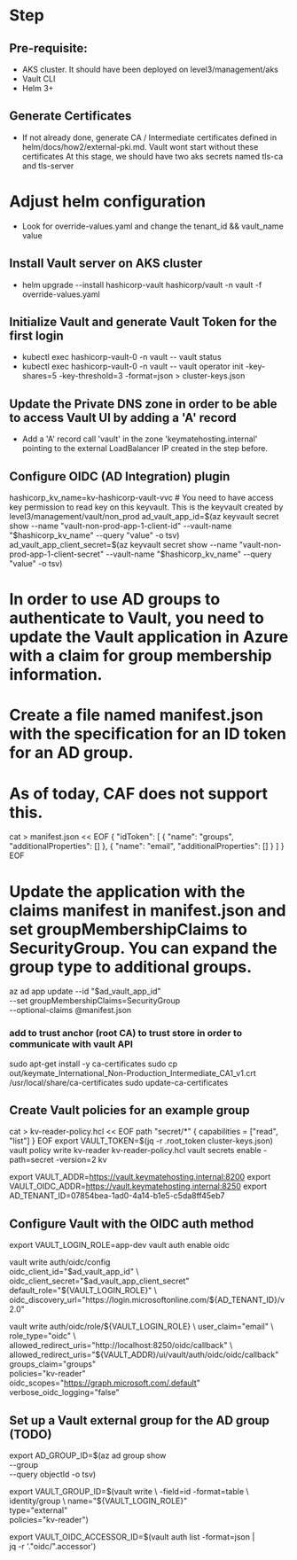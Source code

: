 
# Step

## Pre-requisite:
- AKS cluster. It should have been deployed on level3/management/aks
- Vault CLI
- Helm 3+

## Generate Certificates
- If not already done, generate CA / Intermediate certificates defined in helm/docs/how2/external-pki.md. Vault wont start without these certificates
At this stage, we should have two aks secrets named tls-ca and tls-server

# Adjust helm configuration
- Look for override-values.yaml and change the tenant_id && vault_name value

## Install Vault server on AKS cluster
- helm upgrade --install hashicorp-vault hashicorp/vault -n vault -f override-values.yaml

## Initialize Vault and generate Vault Token for the first login
- kubectl exec hashicorp-vault-0 -n vault -- vault status
- kubectl exec hashicorp-vault-0 -n vault -- vault operator init -key-shares=5 -key-threshold=3 -format=json > cluster-keys.json

## Update the Private DNS zone in order to be able to access Vault UI by adding a 'A' record
- Add a 'A' record call 'vault' in the zone 'keymatehosting.internal' pointing to the external LoadBalancer IP created in the step before.

## Configure OIDC (AD Integration) plugin

hashicorp_kv_name=kv-hashicorp-vault-vvc # You need to have access key permission to read key on this keyvault. This is the keyvault created by level3/management/vault/non_prod
ad_vault_app_id=$(az keyvault secret show --name "vault-non-prod-app-1-client-id" --vault-name "$hashicorp_kv_name" --query "value" -o tsv)
ad_vault_app_client_secret=$(az keyvault secret show --name "vault-non-prod-app-1-client-secret" --vault-name "$hashicorp_kv_name" --query "value" -o tsv)


# In order to use AD groups to authenticate to Vault, you need to update the Vault application in Azure with a claim for group membership information.
# Create a file named manifest.json with the specification for an ID token for an AD group.
# As of today, CAF does not support this.
cat > manifest.json << EOF
{
 "idToken": [
     {
         "name": "groups",
         "additionalProperties": []
     },
     {
         "name": "email",
         "additionalProperties": []
     }
 ]
}
EOF
# Update the application with the claims manifest in manifest.json and set groupMembershipClaims to SecurityGroup. You can expand the group type to additional groups.

az ad app update --id "$ad_vault_app_id" \
    --set groupMembershipClaims=SecurityGroup \
    --optional-claims @manifest.json


### add to trust anchor (root CA) to trust store in order to communicate with vault API
sudo apt-get install -y ca-certificates
sudo cp out/keymate_International_Non-Production_Intermediate_CA1_v1.crt /usr/local/share/ca-certificates
sudo update-ca-certificates

## Create Vault policies for an example group
cat > kv-reader-policy.hcl << EOF
path "secret/*" {
    capabilities = ["read", "list"]
}
EOF
export VAULT_TOKEN=$(jq -r .root_token cluster-keys.json)
vault policy write kv-reader kv-reader-policy.hcl
vault secrets enable -path=secret -version=2 kv

export VAULT_ADDR=https://vault.keymatehosting.internal:8200
export VAULT_OIDC_ADDR=https://vault.keymatehosting.internal:8250
export AD_TENANT_ID=07854bea-1ad0-4a14-b1e5-c5da8ff45eb7


## Configure Vault with the OIDC auth method
export VAULT_LOGIN_ROLE=app-dev
vault auth enable oidc

vault write auth/oidc/config \
    oidc_client_id="$ad_vault_app_id" \
    oidc_client_secret="$ad_vault_app_client_secret" \
    default_role="${VAULT_LOGIN_ROLE}" \
    oidc_discovery_url="https://login.microsoftonline.com/${AD_TENANT_ID}/v2.0"

vault write auth/oidc/role/${VAULT_LOGIN_ROLE} \
   user_claim="email" \
   role_type="oidc" \
   allowed_redirect_uris="http://localhost:8250/oidc/callback" \
   allowed_redirect_uris="${VAULT_ADDR}/ui/vault/auth/oidc/oidc/callback" \
   groups_claim="groups" \
   policies="kv-reader" \
   oidc_scopes="https://graph.microsoft.com/.default" \
   verbose_oidc_logging="false"


## Set up a Vault external group for the AD group (TODO)

export AD_GROUP_ID=$(az ad group show \
   --group <Azure AD group display name> \
   --query objectId -o tsv)


export VAULT_GROUP_ID=$(vault write \
   -field=id -format=table \
   identity/group \
   name="${VAULT_LOGIN_ROLE}" \
   type="external" \
   policies="kv-reader")


export VAULT_OIDC_ACCESSOR_ID=$(vault auth list -format=json | \
   jq -r '."oidc/".accessor')
